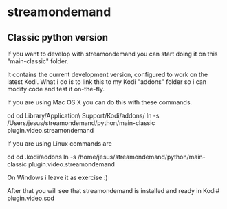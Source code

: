 # streamondemand

## Classic python version

If you want to develop with streamondemand you can start doing it on this "main-classic" folder.

It contains the current development version, configured to work on the latest Kodi. What i do is to link this to my Kodi "addons" folder so i can modify code and test it on-the-fly.

If you are using Mac OS X you can do this with these commands.

cd 
cd Library/Application\ Support/Kodi/addons/
ln -s /Users/jesus/streamondemand/python/main-classic plugin.video.streamondemand

If you are using Linux commands are

cd 
cd .kodi/addons
ln -s /home/jesus/streamondemand/python/main-classic plugin.video.streamondemand

On Windows i leave it as exercise :)

After that you will see that streamondemand is installed and ready in Kodi# plugin.video.sod
